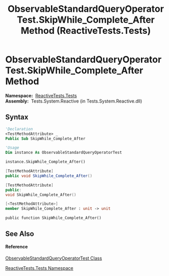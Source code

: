 ﻿---
title: ObservableStandardQueryOperatorTest.SkipWhile_Complete_After Method  (ReactiveTests.Tests)
TOCTitle: SkipWhile_Complete_After Method
ms:assetid: M:ReactiveTests.Tests.ObservableStandardQueryOperatorTest.SkipWhile_Complete_After
ms:mtpsurl: https://msdn.microsoft.com/en-us/library/reactivetests.tests.observablestandardqueryoperatortest.skipwhile_complete_after(v=VS.103)
ms:contentKeyID: 36619120
ms.date: 06/28/2011
mtps_version: v=VS.103
f1_keywords:
- ReactiveTests.Tests.ObservableStandardQueryOperatorTest.SkipWhile_Complete_After
dev_langs:
- CSharp
- JScript
- VB
- FSharp
- c++
---

# ObservableStandardQueryOperatorTest.SkipWhile\_Complete\_After Method

**Namespace:**  [ReactiveTests.Tests](hh289046\(v=vs.103\).md)  
**Assembly:**  Tests.System.Reactive (in Tests.System.Reactive.dll)

## Syntax

``` vb
'Declaration
<TestMethodAttribute> _
Public Sub SkipWhile_Complete_After
```

``` vb
'Usage
Dim instance As ObservableStandardQueryOperatorTest

instance.SkipWhile_Complete_After()
```

``` csharp
[TestMethodAttribute]
public void SkipWhile_Complete_After()
```

``` c++
[TestMethodAttribute]
public:
void SkipWhile_Complete_After()
```

``` fsharp
[<TestMethodAttribute>]
member SkipWhile_Complete_After : unit -> unit 
```

``` jscript
public function SkipWhile_Complete_After()
```

## See Also

#### Reference

[ObservableStandardQueryOperatorTest Class](hh288944\(v=vs.103\).md)

[ReactiveTests.Tests Namespace](hh289046\(v=vs.103\).md)

